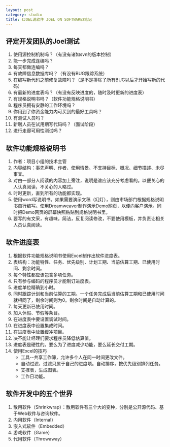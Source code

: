 ```yaml
---
layout: post
category: studio
title: 《JOEL说软件 JOEL ON SOFTWARE》笔记 
---
```


## 评定开发团队的Joel测试  ##

1. 使用源控制机制吗？（有没有诸如svn的版本控制） 
2. 能一步完成连编吗？ 
3. 每天都做连编吗？ 
4. 有故障信息数据库吗？（有没有BUG跟踪系统） 
5. 在编写新代码之前修复故障吗？（是不是排除了所有BUG以后才开始写新的代码） 
6. 有最新的进度表吗？（有没有反映进度的，随时及时更新的进度表） 
7. 有规格说明书吗？（软件功能规格说明书） 
8. 程序员拥有安静的工作环境吗？ 
9. 你用到了你资金能力内可买到的最好工具吗？ 
10. 有测试人员吗？ 
11. 新聘人员在试用期写代码吗？（面试阶段） 
12. 进行走廊可用性测试吗？ 


## 软件功能规格说明书  ##

1. 作者：项目小组的技术主管 
2. 内容结构：事先声明、作者、使用情景、不支持目标、概况、细节描述、未尽事宜。 
3. 对由一部分人阅读的内容加上旁注，说明是谁应该充分考虑看的。以便关心的人认真阅读，不关心的人略过。 
4. 时时更新，直到所有的功能都实现。 
5. 使用word写说明书。如果需要演示文稿（幻灯），则由市场部门根据规格说明书自行编写。使用Dreamweaver制作演示Demo网页，以便向客户演示。同时把Demo网页的屏幕快照粘贴到规格说明书里。 
6. 要写的有文采，有趣味，简洁，反复阅读修改，不要使用模板，并负责让相关人员认真阅读。 

## 软件进度表  ##

1. 根据软件功能规格说明书使用Excel制作出软件进度表。 
2. 表结构：功能特性、任务、优先级别、计划工期、当前估算工期、已使用时间、剩余时间。 
3. 每个特性都应该包含多项任务。 
4. 只有参与编码的程序员才能制订进度表。 
5. 进度单位精确到小时。 
6. 同时跟踪计划和当前估算的工期。一个任务完成后当前估算工期和已使用时间就相同了，剩余时间则为0。剩余时间是自动计算的。 
7. 每天更新已使用时间。 
8. 加入休假、节假等条目。 
9. 在进度表中要设置调试时间。 
10. 在进度表中设置集成时间。 
11. 在进度表中放置缓冲项目。 
12. 决不能让经理们要求程序员降低估算值。 
13. 进度表是硬性的。要么为了进度减少功能，要么延长交付工期。 
14. 使用Excel的技巧 
    - 工具--共享工作簿，允许多个人在同一时间更改文件。 
    - 自动过滤，过滤只属于自己的进度项。自动排序，按优先级别排列任务。 
    - 支撑表，生成图表。 
    - 工作日功能。

## 软件开发中的五个世界 ##

1. 散用软件（Shrinkwrap）：散用软件有三个大的变种，分别是公开源代码、基于Web软件与咨询软件。      
2. 内用软件（Internal）
3. 嵌入式软件（Embedded）
4. 游戏软件（Game）
5. 代用软件（Throwaway）